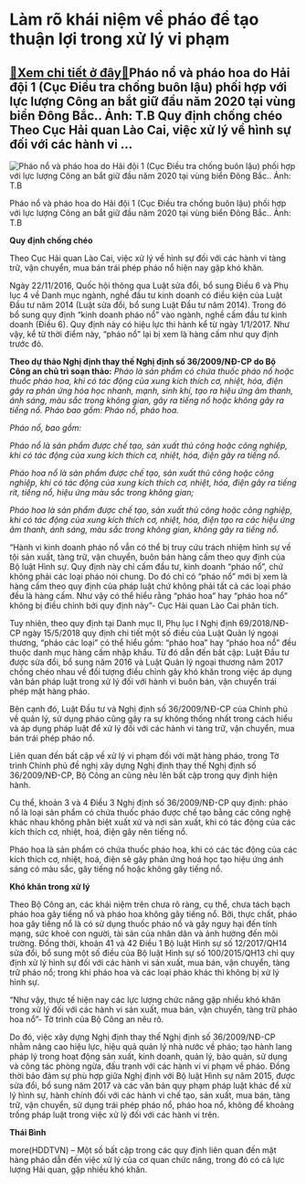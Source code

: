 Làm rõ khái niệm về pháo để tạo thuận lợi trong xử lý vi phạm
=============================================================

[:gift:Xem chi tiết ở đây:gift:](https://hddtvn.com/lam-ro-khai-niem-ve-phao-de-tao-thuan-loi-trong-xu-ly-vi-pham/)Pháo nổ và pháo hoa do Hải đội 1 (Cục Điều tra chống buôn lậu) phối hợp với lực lượng Công an bắt giữ đầu năm 2020 tại vùng biển Đông Bắc.. Ảnh: T.B Quy định chống chéo Theo Cục Hải quan Lào Cai, việc xử lý về hình sự đối với các hành vi …
-----------------------------------------------------------------------------------------------------------------------------------------------------------------------------------------------------------------------------------------------





![Pháo nổ và pháo hoa do Hải đội 1 (Cục Điều tra chống buôn lậu) phối hợp với lực lượng Công an bắt giữ đầu năm 2020 tại vùng biển Đông Bắc..	Ảnh: T.B](https://hddtvn.com/wp-content/uploads/2021/01/1209_10-4445_IMG_1579056541138_1579056645662-2.jpg "Pháo nổ và pháo hoa do Hải đội 1 (Cục Điều tra chống buôn lậu) phối hợp với lực lượng Công an bắt giữ đầu năm 2020 tại vùng biển Đông Bắc..	Ảnh: T.B")


Pháo nổ và pháo hoa do Hải đội 1 (Cục Điều tra chống buôn lậu) phối hợp với lực lượng Công an bắt giữ đầu năm 2020 tại vùng biển Đông Bắc.. Ảnh: T.B



**Quy định chống chéo**


Theo Cục Hải quan Lào Cai, việc xử lý về hình sự đối với các hành vi tàng trữ, vận chuyển, mua bán trái phép pháo nổ hiện nay gặp khó khăn.


Ngày 22/11/2016, Quốc hội thông qua Luật sửa đổi, bổ sung Điều 6 và Phụ lục 4 về Danh mục ngành, nghề đầu tư kinh doanh có điều kiện của Luật Đầu tư năm 2014 (Luật sửa đổi, bổ sung Luật Đầu tư năm 2014). Trong đó bổ sung quy định “kinh doanh pháo nổ” vào ngành, nghề cấm đầu tư kinh doanh (Điều 6). Quy định này có hiệu lực thi hành kể từ ngày 1/1/2017. Như vậy, kể từ thời điểm này, “pháo nổ” lại bị xem là hàng cấm như quy định trước đó.





**Theo dự thảo Nghị định thay thế Nghị định số 36/2009/NĐ-CP do Bộ Công an chủ trì soạn thảo:** 
*Pháo là sản phẩm có chứa thuốc pháo nổ hoặc thuốc pháo hoa, khi có tác động của xung kích thích cơ, nhiệt, hóa, điện gây ra phản ứng hóa học nhanh, mạnh, sinh khí, tạo ra hiệu ứng âm thanh, ánh sáng, màu sắc trong không gian, gây ra tiếng nổ hoặc không gây ra tiếng nổ. Pháo bao gồm: Pháo nổ, pháo hoa.*


*Pháo nổ, bao gồm:*


*Pháo nổ là sản phẩm được chế tạo, sản xuất thủ công hoặc công nghiệp, khi có tác động của xung kích thích cơ, nhiệt, hóa, điện gây ra tiếng nổ.*


*Pháo hoa nổ là sản phẩm được chế tạo, sản xuất thủ công hoặc công nghiệp, khi có tác động của xung kích thích cơ, nhiệt, hóa, điện gây ra tiếng rít, tiếng nổ, hiệu ứng màu sắc trong không gian;*


*Pháo hoa là sản phẩm được chế tạo, sản xuất thủ công hoặc công nghiệp, khi có tác động của xung kích thích cơ, nhiệt, hóa, điện tạo ra các hiệu ứng âm thanh, ánh sáng, màu sắc trong không gian, không gây ra tiếng nổ.*






“Hành vi kinh doanh pháo nổ vẫn có thể bị truy cứu trách nhiệm hình sự về tội sản xuất, tàng trữ, vận chuyển, buôn bán hàng cấm theo quy định của Bộ luật Hình sự. Quy định này chỉ cấm đầu tư, kinh doanh “pháo nổ”, chứ không phải các loại pháo nói chung. Do đó chỉ có “pháo nổ” mới bị xem là hàng cấm theo quy định của pháp luật chứ không phải tất cả các loại pháo đều là hàng cấm. Như vậy có thể hiểu rằng “pháo hoa” hay “pháo hoa nổ” không bị điều chỉnh bởi quy định này”- Cục Hải quan Lào Cai phân tích.


Tuy nhiên, theo quy định tại Danh mục II, Phụ lục I Nghị định 69/2018/NĐ-CP ngày 15/5/2018 quy định chi tiết một số điều của Luật Quản lý ngoại thương, “pháo các loại” có thể hiểu gồm: “pháo hoa” hay “pháo hoa nổ” đều thuộc danh mục hàng cấm nhập khẩu. Từ đó dẫn đến bất cập: Luật Đầu tư được sửa đổi, bổ sung năm 2016 và Luật Quản lý ngoại thương năm 2017 chồng chéo nhau về đối tượng điều chỉnh gây khó khăn trong việc áp dụng văn bản pháp luật trong xử lý đối với hành vi buôn bán, vận chuyển trái phép mặt hàng pháo.


Bên cạnh đó, Luật Đầu tư và Nghị định số 36/2009/NĐ-CP của Chính phủ về quản lý, sử dụng pháo cũng gây ra sự không thống nhất trong cách hiểu và áp dụng pháp luật để xử lý đối với các hành vi tàng trữ, vận chuyển, mua bán trái phép pháo nổ.


Liên quan đến bất cập về xử lý vi phạm đối với mặt hàng pháo, trong Tờ trình Chính phủ đề nghị xây dựng Nghị định thay thế Nghị định số 36/2009/NĐ-CP, Bộ Công an cũng nêu lên bất cập trong quy định hiện hành.


Cụ thể, khoản 3 và 4 Điều 3 Nghị định số 36/2009/NĐ-CP quy định: pháo nổ là loại sản phẩm có chứa thuốc pháo được chế tạo bằng các công nghệ khác nhau không phân biệt xuất xứ và nơi sản xuất, khi có tác động của các kích thích cơ, nhiệt, hoá, điện gây nên tiếng nổ.


Pháo hoa là sản phẩm có chứa thuốc pháo hoa, khi có các tác động của các kích thích cơ, nhiệt, hoá, điện sẽ gây phản ứng hoá học tạo hiệu ứng ánh sáng có màu sắc, gây tiếng nổ hoặc không gây tiếng nổ.


**Khó khăn trong xử lý**


Theo Bộ Công an, các khái niệm trên chưa rõ ràng, cụ thể, chưa tách bạch pháo hoa gây tiếng nổ và pháo hoa không gây tiếng nổ. Bởi, thực chất, pháo hoa gây tiếng nổ là có sử dụng thuốc pháo nổ và gây nguy hại đến tính mạng, sức khoẻ con người, tài sản của nhân dân và ảnh hưởng đến môi trường. Đồng thời, khoản 41 và 42 Điều 1 Bộ luật Hình sự số 12/2017/QH14 sửa đổi, bổ sung một số điều của Bộ luật Hình sự số 100/2015/QH13 chỉ quy định xử lý hình sự đối với các hành vi sản xuất, mua bán, vận chuyển, tàng trữ pháo nổ; trong khi pháo hoa và các loại pháo khác thì không bị xử lý hình sự.


“Như vậy, thực tế hiện nay các lực lượng chức năng gặp nhiều khó khăn trong xử lý đối với các hành vi sản xuất, mua bán, vận chuyển, tàng trữ pháo hoa nổ”- Tờ trình của Bộ Công an nêu rõ.


Do đó, việc xây dựng Nghị định thay thế Nghị định số 36/2009/NĐ-CP nhằm nâng cao hiệu lực, hiệu quả quản lý nhà nước về pháo; tạo hành lang pháp lý trong hoạt động sản xuất, kinh doanh, quản lý, bảo quản, sử dụng và công tác phòng ngừa, đấu tranh với các hành vi vi phạm về pháo. Đồng thời bảo đảm sự phù hợp giữa Nghị định với Bộ luật Hình sự năm 2015, được sửa đổi, bổ sung năm 2017 và các văn bản quy phạm pháp luật khác để xử lý hình sự, hành chính đối với các hành vi chế tạo, sản xuất, mua bán, tàng trữ, vận chuyển, sử dụng trái phép pháo nổ, pháo hoa nổ, không để khoảng trống pháp luật trong việc xử lý đối với các hành vi trên.




**Thái Bình**



more(HDDTVN) – Một số bất cập trong các quy định liên quan đến mặt hàng pháo dẫn đến việc xử lý của cơ quan chức năng, trong đó có cả lực lượng Hải quan, gặp nhiều khó khăn.

